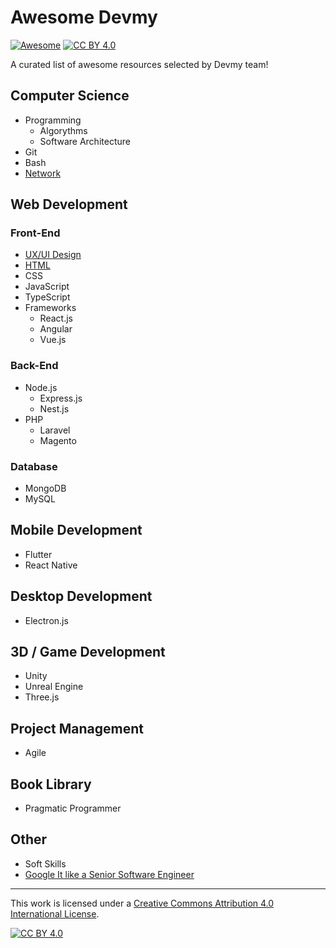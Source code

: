 # Awesome Devmy

[![Awesome](https://cdn.rawgit.com/sindresorhus/awesome/d7305f38d29fed78fa85652e3a63e154dd8e8829/media/badge.svg)](https://github.com/sindresorhus/awesome#readme) [![CC BY 4.0][cc-by-shield]][cc-by]

A curated list of awesome resources selected by Devmy team!

## Computer Science
- Programming
    - Algorythms
    - Software Architecture
- Git
- Bash
- [Network](./computer-science/network.md)

## Web Development

### Front-End

- [UX/UI Design](./frontend/design.md)
- [HTML](./frontend/html.md)
- CSS
- JavaScript
- TypeScript
- Frameworks
    - React.js
    - Angular
    - Vue.js

### Back-End
- Node.js
    - Express.js
    - Nest.js
- PHP
    - Laravel
    - Magento

### Database
- MongoDB
- MySQL

## Mobile Development
- Flutter
- React Native

## Desktop Development
- Electron.js

## 3D / Game Development
- Unity
- Unreal Engine
- Three.js

## Project Management
- Agile

## Book Library
- Pragmatic Programmer

## Other
- Soft Skills
- [Google It like a Senior Software Engineer](https://www.youtube.com/watch?v=cEBkvm0-rg0)

---

This work is licensed under a [Creative Commons Attribution 4.0 International License][cc-by].

[![CC BY 4.0][cc-by-image]][cc-by]

[cc-by]: http://creativecommons.org/licenses/by/4.0/
[cc-by-image]: https://i.creativecommons.org/l/by/4.0/88x31.png
[cc-by-shield]: https://img.shields.io/badge/License-CC%20BY%204.0-lightgrey.svg